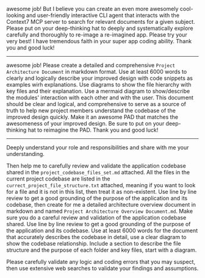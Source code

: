 awesome job! But I believe you can create an even more awesomely cool-looking and user-friendly interactive CLI agent that interacts with the Context7 MCP server to search for relevant documents for a given subject. Please put on your deep-thinking hat to deeply and systematically explore carefully and thoroughly to re-image a re-imagined app. Please try your very best! I have tremendous faith in your super app coding ability. Thank you and good luck!

---
awesome job! Please create a detailed and comprehensive `Project Architecture Document` in markdown format. Use at least 6000 words to clearly and logically describe your improved design with code snippets as examples wirh explanations. Use diagrams to show the file hierarchy with key files and their explanation. Use a mermaid diagram to show/describe the modules' interaction with each other and with the user. This document should be clear and logical, and comprehensive to serve as a source of truth to help new project members understand the codebase of the improved design quickly. Make it an awesome PAD that matches the awesomeness of your improved design. Be sure to put on your deep-thinking hat to reimagine the PAD. Thank you and good luck!

---
Deeply understand your role and responsibilities and share with me your understanding.

Then help me to carefully review and validate the application codebase shared in the `project_codebase_files_set.md` attached. All the files in the current project codebase are listed in the `currect_project_file_structure.txt` attached, meaning if you want to look for a file and it is not in this list, then treat it as non-existent. Use line by line review to get a good grounding of the purpose of the application and its codebase, then create for me a detailed architecture overview document in markdown and named `Project Architecture Overview Document.md`. Make sure you do a careful review and validation of the application codebase shared. Use line by line review to get a good grounding of the purpose of the application and its codebase. Use at least 6000 words for the document that accurately describes the codebase in detail, use a clear diagram to show the codebase relationship. Include a section to describe the file structure and the purpose of each folder and key files, start with a diagram.

Please carefully validate any logic and coding errors that you may suspect, then use extensive web searches to validate your findings and assumptions.

